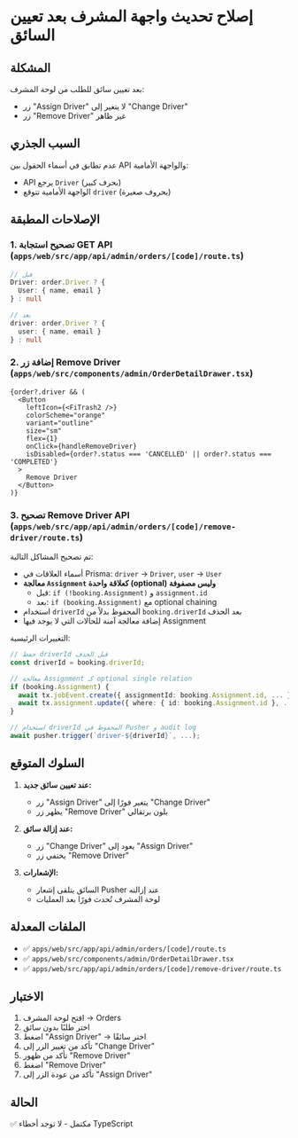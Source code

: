 # إصلاح تحديث واجهة المشرف بعد تعيين السائق

## المشكلة
بعد تعيين سائق للطلب من لوحة المشرف:
- زر "Assign Driver" لا يتغير إلى "Change Driver"
- زر "Remove Driver" غير ظاهر

## السبب الجذري
عدم تطابق في أسماء الحقول بين API والواجهة الأمامية:
- API يرجع `Driver` (بحرف كبير)
- الواجهة الأمامية تتوقع `driver` (بحروف صغيرة)

## الإصلاحات المطبقة

### 1. تصحيح استجابة GET API (`apps/web/src/app/api/admin/orders/[code]/route.ts`)
```typescript
// قبل
Driver: order.Driver ? {
  User: { name, email }
} : null

// بعد
driver: order.Driver ? {
  user: { name, email }
} : null
```

### 2. إضافة زر Remove Driver (`apps/web/src/components/admin/OrderDetailDrawer.tsx`)
```tsx
{order?.driver && (
  <Button
    leftIcon={<FiTrash2 />}
    colorScheme="orange"
    variant="outline"
    size="sm"
    flex={1}
    onClick={handleRemoveDriver}
    isDisabled={order?.status === 'CANCELLED' || order?.status === 'COMPLETED'}
  >
    Remove Driver
  </Button>
)}
```

### 3. تصحيح Remove Driver API (`apps/web/src/app/api/admin/orders/[code]/remove-driver/route.ts`)
تم تصحيح المشاكل التالية:
- أسماء العلاقات في Prisma: `driver` → `Driver`, `user` → `User`
- **معالجة `Assignment` كعلاقة واحدة (optional) وليس مصفوفة**
  - قبل: `if (!booking.Assignment)` و `assignment.id`
  - بعد: `if (booking.Assignment)` مع optional chaining
- استخدام `driverId` المحفوظ بدلاً من `booking.driverId` بعد الحذف
- إضافة معالجة آمنة للحالات التي لا يوجد فيها Assignment

التغييرات الرئيسية:
```typescript
// حفظ driverId قبل الحذف
const driverId = booking.driverId;

// معالجة Assignment كـ optional single relation
if (booking.Assignment) {
  await tx.jobEvent.create({ assignmentId: booking.Assignment.id, ... });
  await tx.assignment.update({ where: { id: booking.Assignment.id }, ... });
}

// استخدام driverId المحفوظ في Pusher و audit log
await pusher.trigger(`driver-${driverId}`, ...);
```

## السلوك المتوقع
1. **عند تعيين سائق جديد:**
   - زر "Assign Driver" يتغير فورًا إلى "Change Driver"
   - يظهر زر "Remove Driver" بلون برتقالي

2. **عند إزالة سائق:**
   - زر "Change Driver" يعود إلى "Assign Driver"
   - يختفي زر "Remove Driver"

3. **الإشعارات:**
   - السائق يتلقى إشعار Pusher عند إزالته
   - لوحة المشرف تُحدث فورًا بعد العمليات

## الملفات المعدلة
- ✅ `apps/web/src/app/api/admin/orders/[code]/route.ts`
- ✅ `apps/web/src/components/admin/OrderDetailDrawer.tsx`
- ✅ `apps/web/src/app/api/admin/orders/[code]/remove-driver/route.ts`

## الاختبار
1. افتح لوحة المشرف → Orders
2. اختر طلبًا بدون سائق
3. اضغط "Assign Driver" → اختر سائقًا
4. تأكد من تغيير الزر إلى "Change Driver"
5. تأكد من ظهور "Remove Driver"
6. اضغط "Remove Driver"
7. تأكد من عودة الزر إلى "Assign Driver"

## الحالة
✅ مكتمل - لا توجد أخطاء TypeScript
